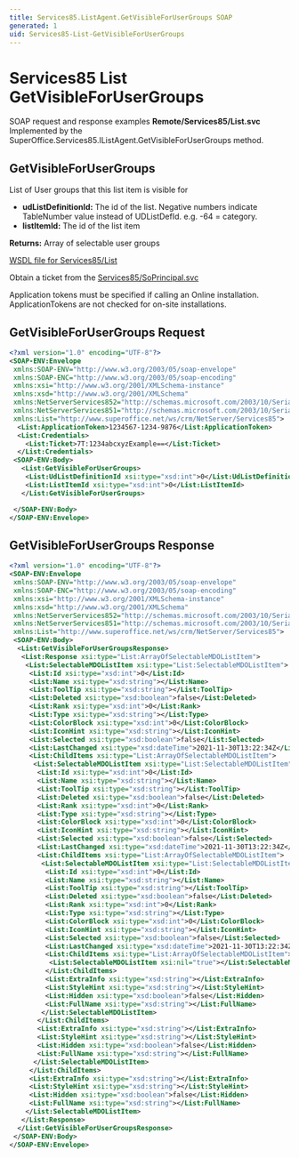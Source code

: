 ```yaml
---
title: Services85.ListAgent.GetVisibleForUserGroups SOAP
generated: 1
uid: Services85-List-GetVisibleForUserGroups
---
```


# Services85 List GetVisibleForUserGroups

SOAP request and response examples **Remote/Services85/List.svc**
Implemented by the <see cref="M:SuperOffice.Services85.IListAgent.GetVisibleForUserGroups">SuperOffice.Services85.IListAgent.GetVisibleForUserGroups</see> method.

## GetVisibleForUserGroups

List of User groups that this list item is visible for

* **udListDefinitionId:** The id of the list. Negative numbers indicate TableNumber value instead of UDListDefId. e.g. -64 = category.
* **listItemId:** The id of the list item

**Returns:** Array of selectable user groups


[WSDL file for Services85/List](../Services85-List.md)

Obtain a ticket from the [Services85/SoPrincipal.svc](../SoPrincipal/index.md)

Application tokens must be specified if calling an Online installation. ApplicationTokens are not checked for on-site installations.

## GetVisibleForUserGroups Request

```xml
<?xml version="1.0" encoding="UTF-8"?>
<SOAP-ENV:Envelope
 xmlns:SOAP-ENV="http://www.w3.org/2003/05/soap-envelope"
 xmlns:SOAP-ENC="http://www.w3.org/2003/05/soap-encoding"
 xmlns:xsi="http://www.w3.org/2001/XMLSchema-instance"
 xmlns:xsd="http://www.w3.org/2001/XMLSchema"
 xmlns:NetServerServices852="http://schemas.microsoft.com/2003/10/Serialization/Arrays"
 xmlns:NetServerServices851="http://schemas.microsoft.com/2003/10/Serialization/"
 xmlns:List="http://www.superoffice.net/ws/crm/NetServer/Services85">
  <List:ApplicationToken>1234567-1234-9876</List:ApplicationToken>
  <List:Credentials>
    <List:Ticket>7T:1234abcxyzExample==</List:Ticket>
  </List:Credentials>
 <SOAP-ENV:Body>
   <List:GetVisibleForUserGroups>
    <List:UdListDefinitionId xsi:type="xsd:int">0</List:UdListDefinitionId>
    <List:ListItemId xsi:type="xsd:int">0</List:ListItemId>
   </List:GetVisibleForUserGroups>

 </SOAP-ENV:Body>
</SOAP-ENV:Envelope>

```


## GetVisibleForUserGroups Response

```xml
<?xml version="1.0" encoding="UTF-8"?>
<SOAP-ENV:Envelope
 xmlns:SOAP-ENV="http://www.w3.org/2003/05/soap-envelope"
 xmlns:SOAP-ENC="http://www.w3.org/2003/05/soap-encoding"
 xmlns:xsi="http://www.w3.org/2001/XMLSchema-instance"
 xmlns:xsd="http://www.w3.org/2001/XMLSchema"
 xmlns:NetServerServices852="http://schemas.microsoft.com/2003/10/Serialization/Arrays"
 xmlns:NetServerServices851="http://schemas.microsoft.com/2003/10/Serialization/"
 xmlns:List="http://www.superoffice.net/ws/crm/NetServer/Services85">
 <SOAP-ENV:Body>
  <List:GetVisibleForUserGroupsResponse>
   <List:Response xsi:type="List:ArrayOfSelectableMDOListItem">
    <List:SelectableMDOListItem xsi:type="List:SelectableMDOListItem">
     <List:Id xsi:type="xsd:int">0</List:Id>
     <List:Name xsi:type="xsd:string"></List:Name>
     <List:ToolTip xsi:type="xsd:string"></List:ToolTip>
     <List:Deleted xsi:type="xsd:boolean">false</List:Deleted>
     <List:Rank xsi:type="xsd:int">0</List:Rank>
     <List:Type xsi:type="xsd:string"></List:Type>
     <List:ColorBlock xsi:type="xsd:int">0</List:ColorBlock>
     <List:IconHint xsi:type="xsd:string"></List:IconHint>
     <List:Selected xsi:type="xsd:boolean">false</List:Selected>
     <List:LastChanged xsi:type="xsd:dateTime">2021-11-30T13:22:34Z</List:LastChanged>
     <List:ChildItems xsi:type="List:ArrayOfSelectableMDOListItem">
      <List:SelectableMDOListItem xsi:type="List:SelectableMDOListItem">
       <List:Id xsi:type="xsd:int">0</List:Id>
       <List:Name xsi:type="xsd:string"></List:Name>
       <List:ToolTip xsi:type="xsd:string"></List:ToolTip>
       <List:Deleted xsi:type="xsd:boolean">false</List:Deleted>
       <List:Rank xsi:type="xsd:int">0</List:Rank>
       <List:Type xsi:type="xsd:string"></List:Type>
       <List:ColorBlock xsi:type="xsd:int">0</List:ColorBlock>
       <List:IconHint xsi:type="xsd:string"></List:IconHint>
       <List:Selected xsi:type="xsd:boolean">false</List:Selected>
       <List:LastChanged xsi:type="xsd:dateTime">2021-11-30T13:22:34Z</List:LastChanged>
       <List:ChildItems xsi:type="List:ArrayOfSelectableMDOListItem">
        <List:SelectableMDOListItem xsi:type="List:SelectableMDOListItem">
         <List:Id xsi:type="xsd:int">0</List:Id>
         <List:Name xsi:type="xsd:string"></List:Name>
         <List:ToolTip xsi:type="xsd:string"></List:ToolTip>
         <List:Deleted xsi:type="xsd:boolean">false</List:Deleted>
         <List:Rank xsi:type="xsd:int">0</List:Rank>
         <List:Type xsi:type="xsd:string"></List:Type>
         <List:ColorBlock xsi:type="xsd:int">0</List:ColorBlock>
         <List:IconHint xsi:type="xsd:string"></List:IconHint>
         <List:Selected xsi:type="xsd:boolean">false</List:Selected>
         <List:LastChanged xsi:type="xsd:dateTime">2021-11-30T13:22:34Z</List:LastChanged>
         <List:ChildItems xsi:type="List:ArrayOfSelectableMDOListItem">
          <List:SelectableMDOListItem xsi:nil="true"></List:SelectableMDOListItem>
         </List:ChildItems>
         <List:ExtraInfo xsi:type="xsd:string"></List:ExtraInfo>
         <List:StyleHint xsi:type="xsd:string"></List:StyleHint>
         <List:Hidden xsi:type="xsd:boolean">false</List:Hidden>
         <List:FullName xsi:type="xsd:string"></List:FullName>
        </List:SelectableMDOListItem>
       </List:ChildItems>
       <List:ExtraInfo xsi:type="xsd:string"></List:ExtraInfo>
       <List:StyleHint xsi:type="xsd:string"></List:StyleHint>
       <List:Hidden xsi:type="xsd:boolean">false</List:Hidden>
       <List:FullName xsi:type="xsd:string"></List:FullName>
      </List:SelectableMDOListItem>
     </List:ChildItems>
     <List:ExtraInfo xsi:type="xsd:string"></List:ExtraInfo>
     <List:StyleHint xsi:type="xsd:string"></List:StyleHint>
     <List:Hidden xsi:type="xsd:boolean">false</List:Hidden>
     <List:FullName xsi:type="xsd:string"></List:FullName>
    </List:SelectableMDOListItem>
   </List:Response>
  </List:GetVisibleForUserGroupsResponse>
 </SOAP-ENV:Body>
</SOAP-ENV:Envelope>

```

